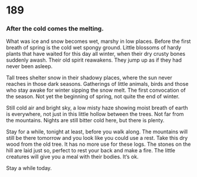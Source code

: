 # 189

### After the cold comes the melting.

What was ice and snow becomes wet, marshy in low places. Before the first breath of spring is the cold wet spongy ground. Little blossoms of hardy plants that have waited for this day all winter, when their dry crusty bones suddenly awash. Their old spirit reawakens. They jump up as if they had never been asleep.

Tall trees shelter snow in their shadowy places, where the sun never reaches in those dark seasons. Gatherings of little animals, birds and those who stay awake for winter sipping the snow melt. The first convocation of the season. Not yet the beginning of spring, not quite the end of winter.

Still cold air and bright sky, a low misty haze showing moist breath of earth is everywhere, not just in this little hollow between the trees. Not far from the mountains. Nights are still bitter cold here, but there is plenty. 

Stay for a while, tonight at least, before you walk along. The mountains will still be there tomorrow and you look like you could use a rest. Take this dry wood from the old tree. It has no more use for these logs. The stones on the hill are laid just so, perfect to rest your back and make a fire. The little creatures will give you a meal with their bodies. It’s ok.

Stay a while today. 